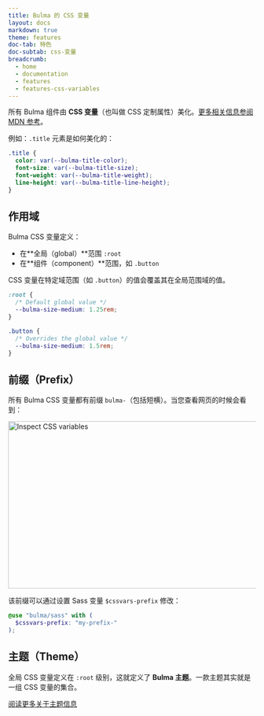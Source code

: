 ```yaml
---
title: Bulma 的 CSS 变量
layout: docs
markdown: true
theme: features
doc-tab: 特色
doc-subtab: css-变量
breadcrumb:
  - home
  - documentation
  - features
  - features-css-variables
---
```


所有 Bulma 组件由 **CSS 变量**（也叫做 CSS 定制属性）美化。[更多相关信息参阅 MDN 参考](https://developer.mozilla.org/en-US/docs/Web/CSS/Using_CSS_custom_properties)。

例如：`.title` 元素是如何美化的：

```css
.title {
  color: var(--bulma-title-color);
  font-size: var(--bulma-title-size);
  font-weight: var(--bulma-title-weight);
  line-height: var(--bulma-title-line-height);
}
```

## 作用域

Bulma CSS 变量定义：

- 在**全局（global）**范围 `:root`
- 在**组件（component）**范围，如 `.button`

CSS 变量在特定域范围（如 `.button`）的值会覆盖其在全局范围域的值。

```css
:root {
  /* Default global value */
  --bulma-size-medium: 1.25rem;
}

.button {
  /* Overrides the global value */
  --bulma-size-medium: 1.5rem;
}
```

## 前缀（Prefix）

所有 Bulma CSS 变量都有前缀 `bulma-`（包括短横）。当您查看网页的时候会看到：

<img src="/assets/images/content-inspect.png" alt="Inspect CSS variables" width="640" height="340">

该前缀可以通过设置 Sass 变量 `$cssvars-prefix` 修改：

```scss
@use "bulma/sass" with (
  $cssvars-prefix: "my-prefix-"
);
```

## 主题（Theme）

全局 CSS 变量定义在 `:root` 级别，这就定义了 **Bulma 主题**。一款主题其实就是一组 CSS 变量的集合。

<p>
  <a href="{{ site.url }}/documentation/features/themes/">
    阅读更多关于主题信息
  </a>
</p>

